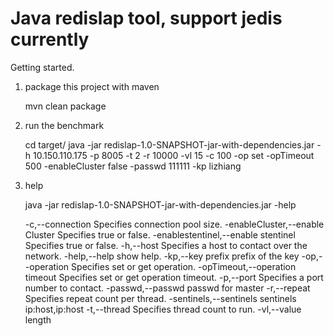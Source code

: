 Java redislap tool, support jedis currently
============================================
   
Getting started. 

1. package this project with maven

    mvn clean package

2. run the benchmark

    cd target/
    java -jar redislap-1.0-SNAPSHOT-jar-with-dependencies.jar
        -h 10.150.110.175 -p 8005 -t 2 -r 10000 -vl 15 -c 100 -op set -opTimeout 500 -enableCluster false 	  	    -passwd 111111 -kp lizhiang

3. help

    java -jar redislap-1.0-SNAPSHOT-jar-with-dependencies.jar -help
    
	 -c,--connection <arg>                       Specifies connection pool
	                                             size.
	 -enableCluster,--enable Cluster <arg>       Specifies true or false.
	 -enablestentinel,--enable stentinel <arg>   Specifies true or false.
	 -h,--host <arg>                             Specifies a host to contact
	                                             over the network.
	 -help,--help                                show help.
	 -kp,--key prefix <arg>                      prefix of the key
	 -op,--operation <arg>                       Specifies set or get
	                                             operation.
	 -opTimeout,--operation timeout <arg>        Specifies set or get
	                                             operation timeout.
	 -p,--port <arg>                             Specifies a port number to
	                                             contact.
	 -passwd,--passwd <arg>                      passwd for master
	 -r,--repeat <arg>                           Specifies repeat count per
	                                             thread.
	 -sentinels,--sentinels <arg>                sentinels ip:host,ip:host
	 -t,--thread <arg>                           Specifies thread count to
	                                             run.
	 -vl,--value length <arg> 